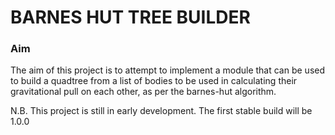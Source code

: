 # BARNES HUT TREE BUILDER

### Aim
The aim of this project is to attempt to implement a module that can be used to build a quadtree from a list of bodies to be used in calculating their gravitational pull on each other, as per the barnes-hut algorithm.


N.B. This project is still in early development. The first stable build will be 1.0.0